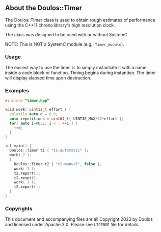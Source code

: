 ## About the Doulos::Timer

The Doulos::Timer class is used to obtain rough estimates of performance using the C++11 chrono library's high resolution clock.

The class was designed to be used with or without SystemC.

NOTE: This is NOT a SystemC module (e.g., `Timer_module`).

### Usage

The easiest way to use the timer is to simply instantiate it with a name inside a code block or function. Timing begins during instantion. The timer will display elapsed time upon destruction.

### Examples

```cpp
#include "timer.hpp"

void work( uint32_t effort ) {
  volatile auto d = 0.0;
  auto repetitions = uint64_t{ UINT32_MAX/32*effort };
  for( auto i=0ULL; i < ; ++i ) {
    ++d;
  }
}

int main() {
  Doulos::Timer t1 { "t1-automatic" };
  work( 7 );
  {
    Doulos::Timer t2 { "t2-manual", false };
    work( 2 );
    t2.report();
    t2.reset();
    work( 3 );
    t2.report();
  }
}
```

### Copyrights

This document and accompanying files are all Copyright 2023 by Doulos and licensed under Apache 2.0. Please see `LICENSE` file for details.
